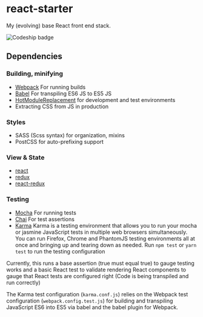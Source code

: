 # react-starter
My (evolving) base React front end stack.

<img src="https://codeship.com/projects/0f71e140-8f7b-0134-fdc9-0e20509a962c/status?branch=master" alt="Codeship badge"/>

## Dependencies
### Building, minifying
- [Webpack][7] For running builds
- [Babel][8] For transpiling ES6 JS to ES5 JS
- [HotModuleReplacement][9] for development and test environments
- Extracting CSS from JS in production

### Styles
- SASS (Scss syntax) for organization, mixins
- PostCSS for auto-prefixing support

### View & State
- [react][4]
- [redux][5]
- [react-redux][6]

### Testing
- [Mocha][1] For running tests
- [Chai][2] For test assertions
- [Karma][3] Karma is a testing environment that allows you to run your mocha or jasmine JavaScript tests in multiple web browsers simultaneously. You can run Firefox, Chrome and PhantomJS testing environments all at once and bringing up and tearing down as needed.
Run `npm test` or `yarn test` to run the testing configuration

Currently, this runs a base assertion (true must equal true) to gauge testing works and a basic React test to validate rendering React components to gauge that React tests are configured right (Code is being transpiled and run correctly)

The Karma test configuration (`karma.conf.js`) relies on the Webpack test configuration (`webpack.config.test.js`) for building and transpiling JavaScript ES6 into ES5 via babel and the babel plugin for Webpack.




[1]: https://mochajs.org/
[2]: http://chaijs.com/
[3]: https://karma-runner.github.io/1.0/index.html
[4]: https://facebook.github.io/react/
[5]: http://redux.js.org/
[6]: https://github.com/reactjs/react-redux
[7]: https://webpack.github.io/
[8]: https://babeljs.io/
[9]: https://webpack.github.io/docs/hot-module-replacement-with-webpack.html
